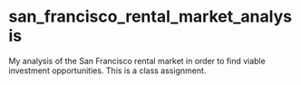 # san_francisco_rental_market_analysis
My analysis of the San Francisco rental market in order to find viable investment opportunities. This is a class assignment.
